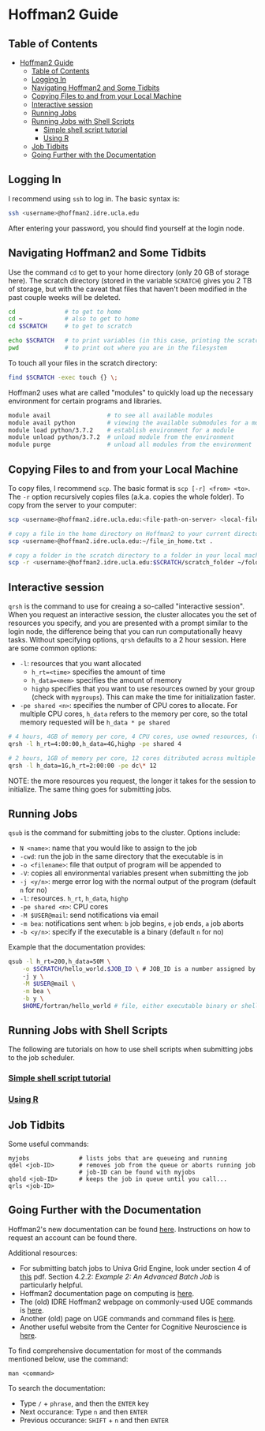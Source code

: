 # Hoffman2 Guide
## Table of Contents
- [Hoffman2 Guide](#hoffman2-guide)
  * [Table of Contents](#table-of-contents)
  * [Logging In](#logging-in)
  * [Navigating Hoffman2 and Some Tidbits](#navigating-hoffman2-and-some-tidbits)
  * [Copying Files to and from your Local Machine](#copying-files-to-and-from-your-local-machine)
  * [Interactive session](#interactive-session)
  * [Running Jobs](#running-jobs)
  * [Running Jobs with Shell Scripts](#running-jobs-with-shell-scripts)
    + [Simple shell script tutorial](#simple-shell-script-tutorial)
    + [Using R](#using-r)
  * [Job Tidbits](#job-tidbits)
  * [Going Further with the Documentation](#going-further-with-the-documentation)
## Logging In
I recommend using `ssh` to log in. The basic syntax is:
```bash
ssh <username>@hoffman2.idre.ucla.edu
```
After entering your password, you should find yourself at the login node.

## Navigating Hoffman2 and Some Tidbits
Use the command `cd` to get to your home directory (only 20 GB of storage here). The scratch directory (stored in the variable `SCRATCH`) gives you 2 TB of storage, but with the caveat that files that haven't been modified in the past couple weeks will be deleted.
```bash
cd              # to get to home
cd ~            # also to get to home
cd $SCRATCH     # to get to scratch

echo $SCRATCH   # to print variables (in this case, printing the scratch directory path)
pwd             # to print out where you are in the filesystem
```

To touch all your files in the scratch directory:
```bash
find $SCRATCH -exec touch {} \;
```

Hoffman2 uses what are called "modules" to quickly load up the necessary environment for certain programs and libraries.
```bash
module avail                # to see all available modules
module avail python         # viewing the available submodules for a module (most modules have various versions as the submodules)
module load python/3.7.2    # establish environment for a module
module unload python/3.7.2  # unload module from the environment
module purge                # unload all modules from the environment
```

## Copying Files to and from your Local Machine
To copy files, I recommend `scp`. The basic format is `scp [-r] <from> <to>`. The `-r` option recursively copies files (a.k.a. copies the whole folder). To copy from the server to your computer:
```bash
scp <username>@hoffman2.idre.ucla.edu:<file-path-on-server> <local-file-path>

# copy a file in the home directory on Hoffman2 to your current directory
scp <username>@hoffman2.idre.ucla.edu:~/file_in_home.txt .

# copy a folder in the scratch directory to a folder in your local machine's home directory
scp -r <username>@hoffman2.idre.ucla.edu:$SCRATCH/scratch_folder ~/folder_in_home
```

## Interactive session
`qrsh` is the command to use for creaing a so-called "interactive session". When you request an interactive session, the cluster allocates you the set of resources you specify, and you are presented with a prompt similar to the login node, the difference being that you can run computationally heavy tasks. Without specifying options, `qrsh` defaults to a 2 hour session. Here are some common options:
 * `-l`: resources that you want allocated
    - `h_rt=<time>` specifies the amount of time
    - `h_data=<mem>` specifies the amount of memory
    - `highp` specifies that you want to use resources owned by your group (check with `mygroups`). This can make the time for initialization faster.
 * `-pe shared <n>`: specifies the number of CPU cores to allocate. For multiple CPU cores, `h_data` refers to the memory per core, so the total memory requested will be `h_data * pe shared`
```bash
# 4 hours, 4GB of memory per core, 4 CPU cores, use owned resources, (total of 16GB memory requested)
qrsh -l h_rt=4:00:00,h_data=4G,highp -pe shared 4

# 2 hours, 1GB of memory per core, 12 cores ditributed across multiple compute nodes
qrsh -l h_data=1G,h_rt=2:00:00 -pe dc\* 12
```

NOTE: the more resources you request, the longer it takes for the session to initialize. The same thing goes for submitting jobs.

## Running Jobs
`qsub` is the command for submitting jobs to the cluster. Options include:
* `N <name>`: name that you would like to assign to the job
* `-cwd`: run the job in the same directory that the executable is in
* `-o <filename>`: file that output of program will be appended to
* `-V`: copies all environmental variables present when submitting the job
* `-j <y/n>`: merge error log with the normal output of the program (default `n` for no) 
* `-l`: resources. `h_rt`, `h_data`, `highp`
* `-pe shared <n>`: CPU cores
* `-M $USER@mail`: send notifications via email
* `-m bea`: notifications sent when: `b` job begins, `e` job ends, `a` job aborts
* `-b <y/n>`: specify if the executable is a binary (default `n` for no)

Example that the documentation provides:
```bash
qsub -l h_rt=200,h_data=50M \
    -o $SCRATCH/hello_world.$JOB_ID \ # JOB_ID is a number assigned by the job scheduler
    -j y \
    -M $USER@mail \
    -m bea \
    -b y \
    $HOME/fortran/hello_world # file, either executable binary or shell script
```

## Running Jobs with Shell Scripts
The following are tutorials on how to use shell scripts when submitting jobs to the job scheduler.
### [Simple shell script tutorial](shell.md)
### [Using R](shell_R.md)

## Job Tidbits
Some useful commands:
```shell
myjobs              # lists jobs that are queueing and running
qdel <job-ID>       # removes job from the queue or aborts running job
                    # job-ID can be found with myjobs
qhold <job-ID>      # keeps the job in queue until you call...
qrls <job-ID>
```
## Going Further with the Documentation
Hoffman2's new documentation can be found [here](https://www.hoffman2.idre.ucla.edu/). Instructions on how to request an account can be found there.

Additional resources:
* For submitting batch jobs to Univa Grid Engine, look under section 4 of [this](http://www.univa.com/resources/files/univa_user_guide_univa__grid_engine_854.pdf) pdf. Section 4.2.2: _Example 2: An Advanced Batch Job_ is particularly helpful.
* Hoffman2 documentation page on computing is [here](https://www.hoffman2.idre.ucla.edu/Using-H2/Computing/Computing.html).
* The (old) IDRE Hoffman2 webpage on commonly-used UGE commands is [here](http://web.archive.org/web/20170226162759/https://www.hoffman2.idre.ucla.edu/computing/sge/).
* Another (old) page on UGE commands and command files is [here](http://web.archive.org/web/20170517201108/http://www.hoffman2.idre.ucla.edu/computing/running/#Build_a_UGE_command_file_for_your_job_and_use_UGE_commands_directly).
* Another useful website from the Center for Cognitive Neuroscience is [here](https://www.ccn.ucla.edu/wiki/index.php/Hoffman2).

To find comprehensive documentation for most of the commands mentioned below, use the command:
```
man <command>
```
To search the documentation:
* Type `/` + `phrase`, and then the `ENTER` key
* Next occurance: Type `n` and then `ENTER`
* Previous occurance: `SHIFT` + `n` and then `ENTER`